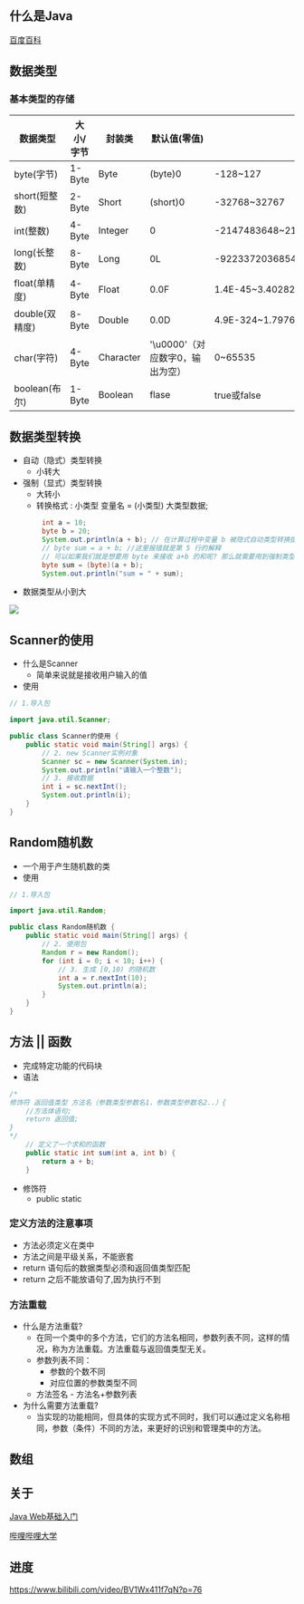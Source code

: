 ## 什么是Java
[百度百科](https://baike.baidu.com/item/Java/85979)

## 数据类型
### 基本类型的存储


| 数据类型       | 大小/字节 | 封装类    | 默认值(零值)                    | 可表示数据范围                           |
| -------------- | --------- | --------- | ------------------------------- | ---------------------------------------- |
| byte(字节)     | 1-Byte    | Byte      | (byte)0                         | -128~127                                 |
| short(短整数)  | 2-Byte    | Short     | (short)0                        | -32768~32767                             |
| int(整数)      | 4-Byte    | Integer   | 0                               | -2147483648~2147483647                   |
| long(长整数)   | 8-Byte    | Long      | 0L                              | -9223372036854775808~9223372036854775807 |
| float(单精度)  | 4-Byte    | Float     | 0.0F                            | 1.4E-45~3.4028235E38                     |
| double(双精度) | 8-Byte    | Double    | 0.0D                            | 4.9E-324~1.7976931348623157E308          |
| char(字符)     | 4-Byte    | Character | '\u0000'（对应数字0，输出为空） | 0~65535                                  |
| boolean(布尔)  | 1-Byte    | Boolean   | flase                           | true或false                              |



## 数据类型转换

-   自动（隐式）类型转换
    -   小转大
-   强制（显式）类型转换
    -   大转小
    -   转换格式 : 小类型 变量名 = (小类型) 大类型数据;

```java
        int a = 10;
        byte b = 20;
        System.out.println(a + b); // 在计算过程中变量 b 被隐式自动类型转换提升为 int 之后和变量 a进行了计算
        // byte sum = a + b; //这里报错就是第 5 行的解释
        // 可以如果我们就是想要用 byte 来接收 a+b 的和呢? 那么就需要用到强制类型转换
        byte sum = (byte)(a + b);
        System.out.println("sum = " + sum);
```



-   数据类型从小到大

![](https://p1-juejin.byteimg.com/tos-cn-i-k3u1fbpfcp/6a68a07d029644d69bd63df34ec631a5~tplv-k3u1fbpfcp-watermark.image)



## Scanner的使用

-   什么是Scanner
    -   简单来说就是接收用户输入的值
-   使用

```java
// 1.导入包

import java.util.Scanner;

public class Scanner的使用 {
    public static void main(String[] args) {
        // 2. new Scanner实例对象
        Scanner sc = new Scanner(System.in);
        System.out.println("请输入一个整数");
        // 3. 接收数据
        int i = sc.nextInt();
        System.out.println(i);
    }
}

```

## Random随机数

- 一个用于产生随机数的类
- 使用
```java
// 1.导入包

import java.util.Random;

public class Random随机数 {
    public static void main(String[] args) {
        // 2. 使用包
        Random r = new Random();
        for (int i = 0; i < 10; i++) {
            // 3. 生成 [0,10) 的随机数
            int a = r.nextInt(10);
            System.out.println(a);
        }
    }
}
```

## 方法 || 函数
- 完成特定功能的代码块
- 语法
```java
/*
修饰符 返回值类型 方法名（参数类型参数名1，参数类型参数名2..）{
	//方法体语句;
	return 返回值;
}
*/
    // 定义了一个求和的函数
    public static int sum(int a, int b) {
        return a + b;
    }
```
- 修饰符
	- public static
### 定义方法的注意事项
- 方法必须定义在类中
- 方法之间是平级关系，不能嵌套
- return 语句后的数据类型必须和返回值类型匹配
- return 之后不能放语句了,因为执行不到

### 方法重载
- 什么是方法重载?
	- 在同一个类中的多个方法，它们的方法名相同，参数列表不同，这样的情况，称为方法重载。方法重载与返回值类型无关。
	- 参数列表不同：
		- 参数的个数不同
		- 对应位置的参数类型不同
	- 方法签名
        	- 方法名+参数列表
- 为什么需要方法重载?
	- 当实现的功能相同，但具体的实现方式不同时，我们可以通过定义名称相同，参数（条件）不同的方法，来更好的识别和管理类中的方法。

## 数组


## 关于

[Java Web基础入门 ](https://www.cnblogs.com/woshimrf/p/java-web-springboot.html)

[哔哩哔哩大学](https://www.bilibili.com/video/BV1Wx411f7qN?p=21)

## 进度

https://www.bilibili.com/video/BV1Wx411f7qN?p=76